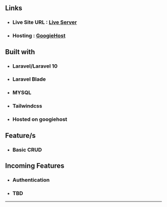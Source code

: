 ## Links

- ### Live Site URL : [Live Server](http://www.laravel-blog-prac.c1.is)
- ### Hosting : [GoogieHost](https://googiehost.com/)



## Built with
-   ### Laravel/Laravel 10
-   ### Laravel Blade
-   ### MYSQL
-   ### Tailwindcss
-   ### Hosted on googiehost

## Feature/s
-  ### Basic CRUD

## Incoming Features
-   ### Authentication
-   ### TBD
****
